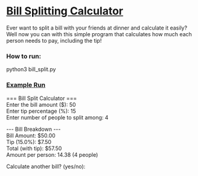 # <ins>Bill Splitting Calculator</ins>

Ever want to split a bill with your friends at dinner and calculate it easily? Well now you can with this simple program that calculates how much each person needs to pay, including the tip!

### How to run:
python3 bill_split.py


### <ins>Example Run</ins>
=== Bill Split Calculator ===<br>
Enter the bill amount ($): 50<br>
Enter tip percentage (%): 15<br>
Enter number of people to split among: 4<br>

--- Bill Breakdown ---<br>
Bill Amount: \$50.00<br>
Tip (15.0%): \$7.50<br>
Total (with tip): \$57.50<br>
Amount per person: 14.38 (4 people)<br>

Calculate another bill? (yes/no):<br>

